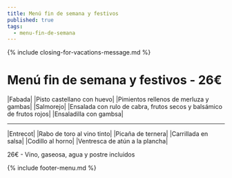 ```yaml
---
title: Menú fin de semana y festivos
published: true
tags:
  - menu-fin-de-semana
---
```


{% include closing-for-vacations-message.md %}

# Menú fin de semana y festivos - 26€

|Fabada|
|Pisto castellano con huevo|
|Pimientos rellenos de merluza y gambas|
|Salmorejo|
|Ensalada con rulo de cabra, frutos secos y balsámico de frutos rojos|
|Ensaladilla con gambsa|

------

|Entrecot|
|Rabo de toro al vino tinto|
|Picaña de ternera|
|Carrillada en salsa|
|Codillo al horno|
|Ventresca de atún a la plancha|

<!-- |Cordero asado|eligiendo este segundo plato se añade 10€ al menú, en total 34€| -->

26€ - Vino, gaseosa, agua y postre incluidos

{% include footer-menu.md %}
